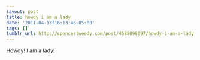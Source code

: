 ```yaml
---
layout: post
title: howdy i am a lady
date: '2011-04-13T16:13:46-05:00'
tags: []
tumblr_url: http://spencertweedy.com/post/4588098697/howdy-i-am-a-lady
---
```

Howdy! I am a lady!
